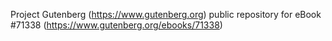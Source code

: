 Project Gutenberg (https://www.gutenberg.org) public repository
for eBook #71338 (https://www.gutenberg.org/ebooks/71338)
